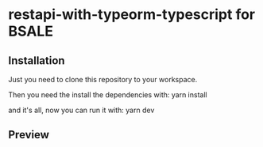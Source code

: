 # restapi-with-typeorm-typescript for BSALE

## Installation 

Just you need to clone this repository to your workspace.

Then you need the install the dependencies with: yarn install

and it's all, now you can run it with: yarn dev 

## Preview


